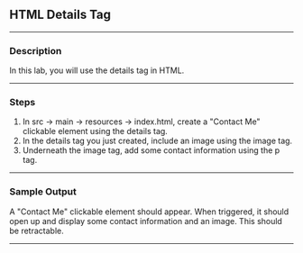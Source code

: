 ## HTML Details Tag
---
### Description
In this lab, you will use the details tag in HTML.

---
### Steps
1. In src -> main -> resources -> index.html, create a "Contact Me" clickable element using the details tag. 
2. In the details tag you just created, include an image using the image tag. 
3. Underneath the image tag, add some contact information using the p tag.

---
### Sample Output

A "Contact Me" clickable element should appear. When triggered, it should open up and display some contact information and an image. This should be retractable.

---

